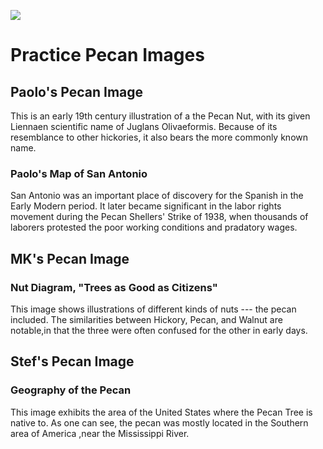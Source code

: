 <a href="https://www.juncture-digital.org"><img src="https://juncture-digital.github.io/juncture/static/images/ve-button.png"></a>

<param ve-config
       title="Pecan Narrative"
       author="MaryKathryn Underwood, Stefania Rocca, Paolo Taffaro"
       banner="https://upload.wikimedia.org/wikipedia/commons/thumb/b/be/Pecan_pie%2C_November_2010.jpg/640px-Pecan_pie%2C_November_2010.jpg"
       layout="vertical">

<!-- Entities discussed throughout the essay are typically defined before the essay text and
     are thus available in all text.  Entity identifiers (QIDs) can be found in either
     Wikipedia or Wikidata (https://www.wikidata.org)> -->
<param ve-entity eid="Q185372"> <!-- Girl with a Pearl Earring painting -->
<param ve-entity eid="Q41264"> <!-- Johannes Vermeer -->
<param ve-entity eid="Q221092"> <!-- Mauritshuis -->
<param ve-entity eid="Q36600"> <!-- The Hague -->

# Practice Pecan Images

## Paolo's Pecan Image

This is an early 19th century illustration of a the Pecan Nut, with its given Liennaen scientific name of Juglans Olivaeformis. Because of its resemblance to other hickories, it also bears the more <span data-mouseover-image-zoomto="391,2115,1874,1809">commonly known name</span>.
<param ve-image
       label="Illustration from Michaux's North American Trees"
       description="Illustration of the Pecan"
       license="public domain"
       url="https://www.biodiversitylibrary.org/pageImage/52292046"
       region="-701,229,3885,3750">

### Paolo's Map of San Antonio

San Antonio was an important place of discovery for the Spanish in the Early Modern period. It later became significant in the labor rights movement during the Pecan Shellers' Strike of 1938, when thousands of laborers protested the poor working conditions and pradatory wages.

<param ve-map
       center="41.89293, 12.49058"
       zoom="5"
       Title="City of Rome"
       show-labels>
<param ve-map-marker
       url=" https://upload.wikimedia.org/wikipedia/commons/c/c5/Roman_Colosseum_icon.svg"
       coords="41.89293, 12.49058"
       size="512, 328" 
       circle="true">

## MK's Pecan Image

### Nut Diagram, "Trees as Good as Citizens"
This image shows illustrations of different kinds of nuts --- the pecan included. <span data-mouseover-image-zoomto="7,119,687,643">The similarities between Hickory, Pecan, and Walnut are notable</span>,in that the three were often confused for the other in early days. 
<param ve-image 
       url="https://www.archive.org/download/treesasgoodcitiz00packrich/page/n147_w407"
       label="Trees as Good as Citizens"
       description="Nut Diagram"
       license="public domain">

## Stef's Pecan Image

### Geography of the Pecan
This image exhibits the area of the United States where the Pecan Tree is native to. <span data-mouseover-image-zoomto="280,110,2286,2009">As one can see, the pecan was mostly located in the Southern area of America </span>,near the Mississippi River.
<param ve-image
       url="https://www.biodiversitylibrary.org/pageImage/42277934"
       label="Pecan Growing"
       description="Showing the range of the Pecan"
       license="public domain">

